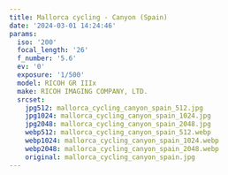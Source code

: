 ```yaml
---
title: Mallorca cycling - Canyon (Spain)
date: '2024-03-01 14:24:46'
params:
  iso: '200'
  focal_length: '26'
  f_number: '5.6'
  ev: '0'
  exposure: '1/500'
  model: RICOH GR IIIx
  make: RICOH IMAGING COMPANY, LTD.
  srcset:
    jpg512: mallorca_cycling_canyon_spain_512.jpg
    jpg1024: mallorca_cycling_canyon_spain_1024.jpg
    jpg2048: mallorca_cycling_canyon_spain_2048.jpg
    webp512: mallorca_cycling_canyon_spain_512.webp
    webp1024: mallorca_cycling_canyon_spain_1024.webp
    webp2048: mallorca_cycling_canyon_spain_2048.webp
    original: mallorca_cycling_canyon_spain.jpg
---
```

